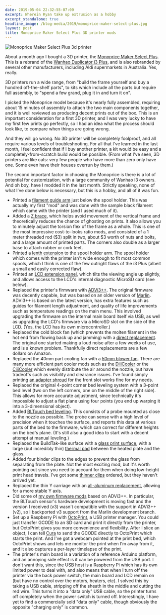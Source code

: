 ```yaml
---
date: 2019-05-04 22:32:55-07:00
excerpt: Wherein Ryan take up extrusion as a hobby
excerpt_standalone: true
headline_image: /blog-media/2019/monoprice-maker-select-plus.jpg
layout: post
title: Monoprice Maker Select Plus 3D printer mods
---
```

<img src="{{ site.url }}{{ site.baseurl }}/blog-media/2019/monoprice-maker-select-plus.jpg" alt="Monoprice Maker Select Plus 3d printer" class="img-responsive img-rounded img-lg">

About a month ago I bought a 3D printer, the [Monoprice Maker Select Plus](https://www.monoprice.com/product?p_id=15711).  This is a rebrand of the [Wanhao Duplicator i3 Plus](https://www.usawanhao.com/wanhao-duplicator-i3-plus-), and is also rebranded by several other manufacturers, including Aldi supermarkets in Australia.  Yes, really.

3D printers run a wide range, from "build the frame yourself and buy a hundred off-the-shelf parts", to kits which include all the parts but require full assembly, to "spend a few grand, plug it in and turn it on".

I picked the Monoprice model because it's nearly fully assembled, requiring about 15 minutes of assembly to attach the two main components together, and it is well reviewed as producing decent prints out of the box.  This is an important consideration for a first 3D printer, and I was very lucky to have my first few prints go perfectly, so I had an idea what the process should look like, to compare when things are going wrong.

And they will go wrong.  No 3D printer will be completely foolproof, and all require various levels of troubleshooting.  For all that I've learned in the last month, I feel confident that if I buy another printer, a kit would be easy and a completely-from-scratch build would be possible.  (From what I've seen, 3D printers are like cats: very few people who have more than zero only have one.  Some even have their houses overrun by them.)

The second important factor in choosing the Monoprice is there is a lot of potential for customization, with a large community of Wanhao i3 owners.  And oh boy, have I modded it in the last month.  Strictly speaking, none of what I've done below is necessary, but this is a hobby, and all of it was fun.

* Printed a [filament guide arm](https://www.thingiverse.com/thing:979847) just below the spool holder.  This was actually my first "mod" and was done with the sample black filament which came with the printer (and I used much of it).
* Added a [Z brace](https://www.thingiverse.com/thing:1653631), which helps avoid movement of the vertical frame and theoretically reduces the chance of ghosting on prints.  It also allows you to minutely adjust the torsion flex of the frame as a whole.  This is one of the most impressive cost-to-looks ratio mods, and consisted of a 1 meter threaded rod ($3) split in two, about $3 worth of nuts and bolts, and a large amount of printed parts.  The corners also double as a larger base to attach rubber or cork feet.
* Printed a [lenth extension](https://www.thingiverse.com/thing:2050352) to the spool holder arm.  The spool holder which comes with the printer isn't wide enough to fit most common spools, which I think is one of the few outright flaws of the i3 Plus (albeit a small and easily corrected flaw).
* Printed an [LCD extension panel](https://www.thingiverse.com/thing:2369322), which tilts the viewing angle up slightly, and allows access to the LCD's internal diagnostic MicroSD card (see below).
* Replaced the printer's firmware with [ADVi3++](https://github.com/andrivet/ADVi3pp-Marlin).  The original firmware was decently capable, but was based on an older version of [Marlin](http://marlinfw.org/).  ADVi3++ is based on the latest version, has extra features such as guides for filament length adjustment, and quality of life improvements such as temperature readings on the main menu.  This involved upgrading the firmware on the internal main board itself via USB, as well as upgrading the LCD's firmware via a MicroSD slot on the side of the LCD.  (Yes, the LCD has its own microcontroller.)
* Replaced the cold block fan (which prevents the molten filament in the hot end from flowing back up and jamming) with a [direct replacement](https://www.amazon.com/gp/product/B0757RPCN9/).  The original one started making a loud noise after a few weeks of use, and is a known problem.  Thankfully direct replacements are a few dollars on Amazon.
* Replaced the 40mm part cooling fan with a [50mm blower fan](https://www.amazon.com/gp/product/B0755BY9RH/).  There are many more efficient part cooler mods such as the [DiiiCooler](https://www.thingiverse.com/thing:1025471) or the [CiiiCooler](https://www.thingiverse.com/thing:2004629) which evenly distribute the air around the nozzle, but have tradeoffs such as visibility and clearance issues.  I've found simply printing [an adapter shroud](https://www.thingiverse.com/thing:2719213) for the front slot works fine for my needs.
* Replaced the original 4-point corner bed leveling system with a 3-point bed level (two on the left corners, one on the middle of the right side).  This allows for more accurate adjustment, since technically it's impossible to adjust a flat plane using four points (you end up warping it into a 3-dimensional object).
* Added [BLTouch bed leveling](https://www.antclabs.com/bltouch).  This consists of a probe mounted as close to the nozzle as possible.  The probe can sense with a high level of precision when it touches the surface, and reports this data at various parts of the bed to the firmware, which can correct for different heights on the bed's plane.  (It's still also a good idea to start with a decent attempt at manual leveling.)
* Replaced the BuildTak-like surface with a [glass print surface](https://www.amazon.com/gp/product/B07BHG5HCV/), with a large (but incredibly thin) [thermal pad](https://www.amazon.com/gp/product/B01N9HGKR1/) between the heated plate and the glass.
* Added four binder clips to the edges to prevent the glass from separating from the plate.  Not the most exciting mod, but it's worth pointing out since you need to account for them when doing low-height print head travels.  I've got some [thinner clips](https://www.amazon.com/gp/product/B0747QV3Y7/) ordered, but they haven't arrived yet.
* Replaced the thin Y carriage with an [all-aluminum replacement](https://www.amazon.com/gp/product/B07B251KBS/), allowing for a more stable Y axis.
* Did some of [my own firmware mods](https://github.com/rfinnie/ADVi3pp-Marlin/commits/personal) based on ADVi3++.  In particular, the BLTouch sensor's hardware development is moving fast and the version I received (v3) wasn't compatible with the support in ADVi3++ (v2), so I backported v3 support from the Marlin development branch.
* Set up a Raspberry Pi with [OctoPrint](https://octoprint.org/), a USB printer manager.  You could just transfer GCODE to an SD card and print it directly from the printer, but OctoPrint gives you more convenience and flexibility.  After I slice an object, I can tell [Cura](https://ultimaker.com/en/products/ultimaker-cura-software) to send the GCODE directly to OctoPrint which starts the print.  And I've got a webcam pointed at the print bed, which OctoPrint shows and lets me monitor the print when I'm away from it, and it also captures a per-layer timelapse of the print.
* The printer's main board is a variation of a reference Arduino platform, and an annoying side effect is it can be powered from the USB port.  I don't want this, since the USB host is a Raspberry Pi which has its own limited power to deal with, and also means that when I turn off the printer via the back power switch, the main board and LCD remain on (but have no control over the motors, heaters, etc).  I solved this by taking a USB cable, stripping off the sheath in the middle and cutting the red wire.  This turns it into a "data only" USB cable, so the printer turns off completely when the power switch is turned off.  Interestingly, I have yet to find a commercially sold "data only" cable, though obviously the opposite "charging only" is common.
